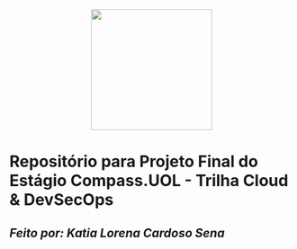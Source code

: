 <div align="center">
  <img src="https://github.com/katiacardoso/Atividades_Compass_DevSecOps/assets/91233884/b664fd8d-a5ef-4a50-aec4-0bfce4439f51)" width="215px">
</div>


# Repositório para Projeto Final do Estágio Compass.UOL - Trilha Cloud & DevSecOps 

## *Feito por: Katia Lorena Cardoso Sena*


